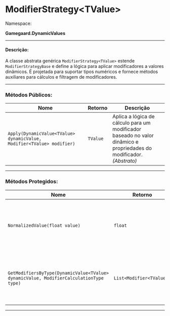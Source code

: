 # ModifierStrategy\<TValue>

Namespace:

**Gamegaard.DynamicValues**

***

#### Descrição:

A classe abstrata genérica `ModifierStrategy<TValue>` estende `ModifierStrategyBase` e define a lógica para aplicar modificadores a valores dinâmicos. É projetada para suportar tipos numéricos e fornece métodos auxiliares para cálculos e filtragem de modificadores.

***

### Métodos Públicos:

| Nome                                                                  | Retorno  | Descrição                                                                                                            |
| --------------------------------------------------------------------- | -------- | -------------------------------------------------------------------------------------------------------------------- |
| `Apply(DynamicValue<TValue> dynamicValue, Modifier<TValue> modifier)` | `TValue` | Aplica a lógica de cálculo para um modificador baseado no valor dinâmico e propriedades do modificador. _(Abstrato)_ |

***

### Métodos Protegidos:

| Nome                                                                                  | Retorno                  | Descrição                                                                             |
| ------------------------------------------------------------------------------------- | ------------------------ | ------------------------------------------------------------------------------------- |
| `NormalizedValue(float value)`                                                        | `float`                  | Normaliza um valor dividindo-o por 100, retornando o resultado como uma fração de 1.  |
| `GetModifiersByType(DynamicValue<TValue> dynamicValue, ModifierCalculationType type)` | `List<Modifier<TValue>>` | Retorna uma lista de modificadores de um tipo específico aplicados ao valor dinâmico. |

***
